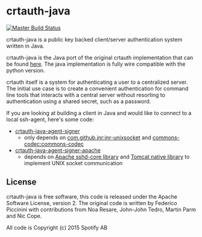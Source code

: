 # crtauth-java


[![Master Build Status](https://travis-ci.org/spotify/crtauth-java.svg?branch=master)][3]

crtauth-java is a public key backed client/server authentication system written
in Java.

crtauth-java is the Java port of the original crtauth implementation that can be
found [here][4]. The java implementation is
fully wire compatible with the python version.

crtauth itself is a system for authenticating a user to a centralized server.
The initial use case is to create a convenient authentication for command line
tools that interacts with a central server without resorting to authentication
using a shared secret, such as a password.

If you are looking at building a client in Java and would like to connect to a local
ssh-agent, here's some code:

* [crtauth-java-agent-signer][5]
  * only depends on [com.github.jnr:jnr-unixsocket][1] and [commons-codec:commons-codec][2]
* [crtauth-java-agent-signer-apache][6]
  * depends on [Apache sshd-core library][7] and [Tomcat native library][8] to implement UNIX
    socket communication


## License


crtauth-java is free software, this code is released under the Apache Software
License, version 2. The original code is written by Federico Piccinini with
contributions from Noa Resare, John-John Tedro, Martin Parm and Nic Cope.

All code is Copyright (c) 2015 Spotify AB

  [1]: https://github.com/jnr/jnr-unixsocket
  [2]: http://mvnrepository.com/artifact/commons-codec/commons-codec
  [3]: https://travis-ci.org/spotify/crtauth-java
  [4]: https://github.com/spotify/crtauth
  [5]: https://github.com/spotify/crtauth-java-agent-signer
  [6]: https://github.com/spotify/crtauth-java-agent-signer-apache
  [7]: https://mina.apache.org/downloads-sshd.html
  [8]: https://tomcat.apache.org/download-native.cgi

